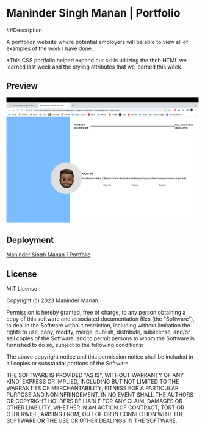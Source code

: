 # Maninder Singh Manan | Portfolio

##Description 

A portfolion website where potential employers will be able to view all of examples of the work I have done. 

*This CSS portfolio helped expand our skills utilizing the theh HTML we learned last week and the styling attributes that we learned this week. 

## Preview

![website view of portfolio](./assets/images/portfolio-demo.png)

## Deployment

[Maninder Singh Manan | Portfolio](https://manindermanan.github.io/02-portfolio-web-app/)

## License

MIT License

Copyright (c) 2023 Maninder Manan

Permission is hereby granted, free of charge, to any person obtaining a copy
of this software and associated documentation files (the "Software"), to deal
in the Software without restriction, including without limitation the rights
to use, copy, modify, merge, publish, distribute, sublicense, and/or sell
copies of the Software, and to permit persons to whom the Software is
furnished to do so, subject to the following conditions:

The above copyright notice and this permission notice shall be included in all
copies or substantial portions of the Software.

THE SOFTWARE IS PROVIDED "AS IS", WITHOUT WARRANTY OF ANY KIND, EXPRESS OR
IMPLIED, INCLUDING BUT NOT LIMITED TO THE WARRANTIES OF MERCHANTABILITY,
FITNESS FOR A PARTICULAR PURPOSE AND NONINFRINGEMENT. IN NO EVENT SHALL THE
AUTHORS OR COPYRIGHT HOLDERS BE LIABLE FOR ANY CLAIM, DAMAGES OR OTHER
LIABILITY, WHETHER IN AN ACTION OF CONTRACT, TORT OR OTHERWISE, ARISING FROM,
OUT OF OR IN CONNECTION WITH THE SOFTWARE OR THE USE OR OTHER DEALINGS IN THE
SOFTWARE.